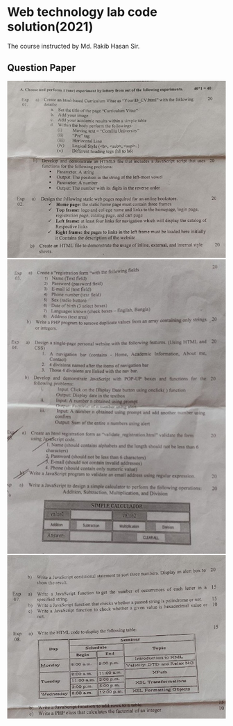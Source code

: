 # Web technology lab code solution(2021)
The course instructed by Md. Rakib Hasan Sir.

## Question Paper
![part 1](1.jpg)
![part 2](2.jpg)
![part 3](3.jpg)